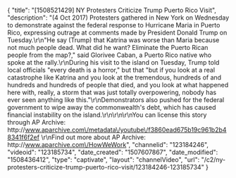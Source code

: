 {
    "title": "[1508521429] NY Protesters Criticize Trump Puerto Rico Visit",
    "description": "(4 Oct 2017) Protesters gathered in New York on Wednesday to demonstrate against the federal response to Hurricane Maria in Puerto Rico, expressing outrage at comments made by President Donald Trump on Tuesday.\r\n\"He say (Trump) that Katrina was worse than Maria because not much people dead. What did he want? Eliminate the Puerto Rican people from the map?,\" said Glorivee Caban, a Puerto Rico native who spoke at the rally.\r\nDuring his visit to the island on Tuesday, Trump told local officials \"every death is a horror,\" but that \"but if you look at a real catastrophe like Katrina and you look at the tremendous, hundreds of and hundreds and hundreds of people that died, and you look at what happened here with, really, a storm that was just totally overpowering, nobody has ever seen anything like this.\"\r\nDemonstrators also pushed for the federal government to wipe away the commonwealth's debt, which has caused financial instability on the island.\r\n\r\n\r\nYou can license this story through AP Archive: http:\/\/www.aparchive.com\/metadata\/youtube\/f3860ead675b19c961b2b48341f6f2ef \r\nFind out more about AP Archive: http:\/\/www.aparchive.com\/HowWeWork",
    "channelid": "123184246",
    "videoid": "123185734",
    "date_created": "1507607867",
    "date_modified": "1508436412",
    "type": "captivate",
    "layout": "channelVideo",
    "url": "\/c2\/ny-protesters-criticize-trump-puerto-rico-visit\/123184246-123185734"
}